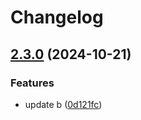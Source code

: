 # Changelog

## [2.3.0](https://github.com/spacecowboy/goworkspacetest/compare/v2.2.3...v2.3.0) (2024-10-21)


### Features

* update b ([0d121fc](https://github.com/spacecowboy/goworkspacetest/commit/0d121fc9160ac7c6408892b8fb2763b0c833432c))
